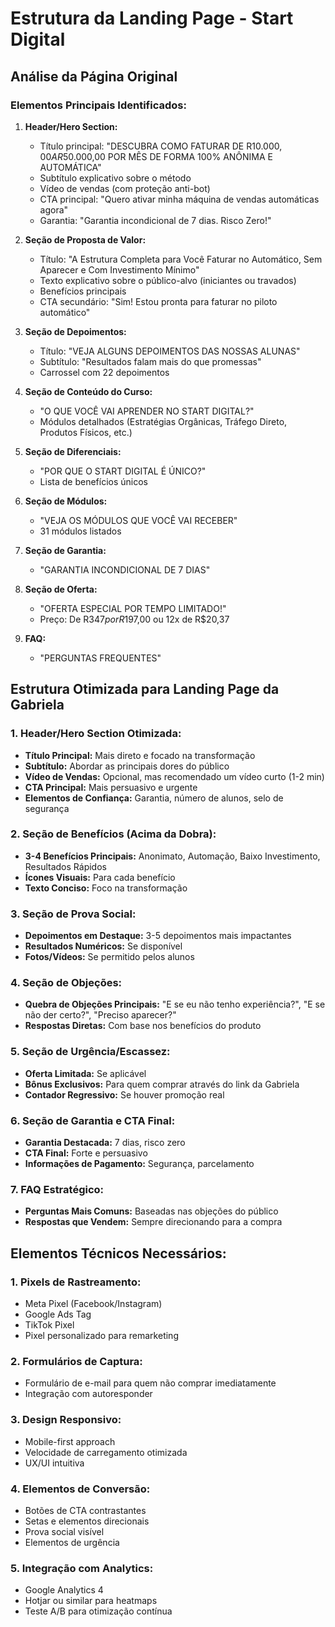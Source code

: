 # Estrutura da Landing Page - Start Digital

## Análise da Página Original

### Elementos Principais Identificados:
1. **Header/Hero Section:**
   - Título principal: "DESCUBRA COMO FATURAR DE R$10.000,00 A R$50.000,00 POR MÊS DE FORMA 100% ANÔNIMA E AUTOMÁTICA"
   - Subtítulo explicativo sobre o método
   - Vídeo de vendas (com proteção anti-bot)
   - CTA principal: "Quero ativar minha máquina de vendas automáticas agora"
   - Garantia: "Garantia incondicional de 7 dias. Risco Zero!"

2. **Seção de Proposta de Valor:**
   - Título: "A Estrutura Completa para Você Faturar no Automático, Sem Aparecer e Com Investimento Mínimo"
   - Texto explicativo sobre o público-alvo (iniciantes ou travados)
   - Benefícios principais
   - CTA secundário: "Sim! Estou pronta para faturar no piloto automático"

3. **Seção de Depoimentos:**
   - Título: "VEJA ALGUNS DEPOIMENTOS DAS NOSSAS ALUNAS"
   - Subtítulo: "Resultados falam mais do que promessas"
   - Carrossel com 22 depoimentos

4. **Seção de Conteúdo do Curso:**
   - "O QUE VOCÊ VAI APRENDER NO START DIGITAL?"
   - Módulos detalhados (Estratégias Orgânicas, Tráfego Direto, Produtos Físicos, etc.)

5. **Seção de Diferenciais:**
   - "POR QUE O START DIGITAL É ÚNICO?"
   - Lista de benefícios únicos

6. **Seção de Módulos:**
   - "VEJA OS MÓDULOS QUE VOCÊ VAI RECEBER"
   - 31 módulos listados

7. **Seção de Garantia:**
   - "GARANTIA INCONDICIONAL DE 7 DIAS"

8. **Seção de Oferta:**
   - "OFERTA ESPECIAL POR TEMPO LIMITADO!"
   - Preço: De R$347 por R$197,00 ou 12x de R$20,37

9. **FAQ:**
   - "PERGUNTAS FREQUENTES"

## Estrutura Otimizada para Landing Page da Gabriela

### 1. Header/Hero Section Otimizada:
- **Título Principal:** Mais direto e focado na transformação
- **Subtítulo:** Abordar as principais dores do público
- **Vídeo de Vendas:** Opcional, mas recomendado um vídeo curto (1-2 min)
- **CTA Principal:** Mais persuasivo e urgente
- **Elementos de Confiança:** Garantia, número de alunos, selo de segurança

### 2. Seção de Benefícios (Acima da Dobra):
- **3-4 Benefícios Principais:** Anonimato, Automação, Baixo Investimento, Resultados Rápidos
- **Ícones Visuais:** Para cada benefício
- **Texto Conciso:** Foco na transformação

### 3. Seção de Prova Social:
- **Depoimentos em Destaque:** 3-5 depoimentos mais impactantes
- **Resultados Numéricos:** Se disponível
- **Fotos/Vídeos:** Se permitido pelos alunos

### 4. Seção de Objeções:
- **Quebra de Objeções Principais:** "E se eu não tenho experiência?", "E se não der certo?", "Preciso aparecer?"
- **Respostas Diretas:** Com base nos benefícios do produto

### 5. Seção de Urgência/Escassez:
- **Oferta Limitada:** Se aplicável
- **Bônus Exclusivos:** Para quem comprar através do link da Gabriela
- **Contador Regressivo:** Se houver promoção real

### 6. Seção de Garantia e CTA Final:
- **Garantia Destacada:** 7 dias, risco zero
- **CTA Final:** Forte e persuasivo
- **Informações de Pagamento:** Segurança, parcelamento

### 7. FAQ Estratégico:
- **Perguntas Mais Comuns:** Baseadas nas objeções do público
- **Respostas que Vendem:** Sempre direcionando para a compra

## Elementos Técnicos Necessários:

### 1. Pixels de Rastreamento:
- Meta Pixel (Facebook/Instagram)
- Google Ads Tag
- TikTok Pixel
- Pixel personalizado para remarketing

### 2. Formulários de Captura:
- Formulário de e-mail para quem não comprar imediatamente
- Integração com autoresponder

### 3. Design Responsivo:
- Mobile-first approach
- Velocidade de carregamento otimizada
- UX/UI intuitiva

### 4. Elementos de Conversão:
- Botões de CTA contrastantes
- Setas e elementos direcionais
- Prova social visível
- Elementos de urgência

### 5. Integração com Analytics:
- Google Analytics 4
- Hotjar ou similar para heatmaps
- Teste A/B para otimização contínua


